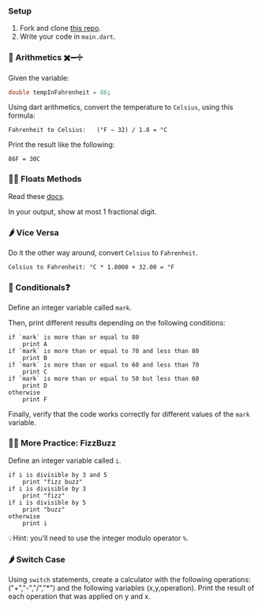 ### Setup
1. Fork and clone [this repo](https://github.com/JoinCODED/Task-Dart-Arithmetics-Conditionals).
2. Write your code in `main.dart`.

### 🍋 Arithmetics ✖️➖➗

Given the variable:

```dart
double tempInFahrenheit = 86;
```

Using dart arithmetics, convert the temperature to `Celsius`, using this formula:

```
Fahrenheit to Celsius:   (°F − 32) / 1.8 = °C
```

Print the result like the following:

```
86F = 30C
```

### 🤼‍♂️ Floats Methods

Read these [docs](https://api.dart.dev/stable/2.16.1/dart-core/num/toStringAsFixed.html).

In your output, show at most 1 fractional digit.

### 🌶 Vice Versa

Do it the other way around, convert `Celsius` to `Fahrenheit`.

```
Celsius to Fahrenheit: °C * 1.8000 + 32.00 = °F
```

### 🍋 Conditionals❓

Define an integer variable called `mark`.

Then, print different results depending on the following conditions:

```
if `mark` is more than or equal to 80
    print A
if `mark` is more than or equal to 70 and less than 80
    print B
if `mark` is more than or equal to 60 and less than 70
    print C
if `mark` is more than or equal to 50 but less than 60
    print D
otherwise
    print F
```

Finally, verify that the code works correctly for different values of the `mark` variable.

### 🤼‍♂️ More Practice: FizzBuzz

Define an integer variable called `i`.

```
if i is divisible by 3 and 5
    print "fizz buzz"
if i is divisible by 3
    print "fizz"
if i is divisible by 5
    print "buzz"
otherwise
    print i
```
💡Hint: you'll need to use the integer modulo operator `%`.


### 🌶 Switch Case
Using `switch` statements, create a calculator with the following operations: ("+","-","/","*") and the following variables (x,y,operation). Print the result of each operation that was applied on y and x.


